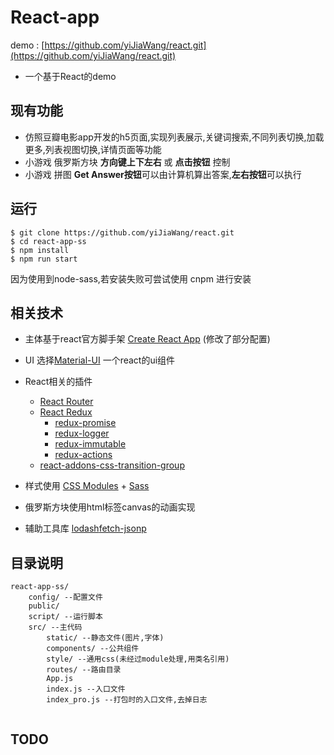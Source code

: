
# React-app

demo : [https://github.com/yiJiaWang/react.git](https://github.com/yiJiaWang/react.git)

 * 一个基于React的demo


## 现有功能
* 仿照豆瓣电影app开发的h5页面,实现列表展示,关键词搜索,不同列表切换,加载更多,列表视图切换,详情页面等功能
* 小游戏 俄罗斯方块 **方向键上下左右** 或 **点击按钮** 控制 
* 小游戏 拼图 **Get Answer按钮**可以由计算机算出答案,**左右按钮**可以执行

## 运行
```
$ git clone https://github.com/yiJiaWang/react.git
$ cd react-app-ss
$ npm install 
$ npm run start

```
因为使用到node-sass,若安装失败可尝试使用 cnpm 进行安装

## 相关技术
* 主体基于react官方脚手架 [Create React App](https://github.com/facebookincubator/create-react-app)  (修改了部分配置)
* UI 选择[Material-UI](https://github.com/callemall/material-ui) 一个react的ui组件
* React相关的插件
    * [React Router](https://github.com/ReactTraining/react-router)
    * [React Redux](https://github.com/reactjs/react-redux)
        * [redux-promise](https://github.com/acdlite/redux-promise)
        * [redux-logger](https://github.com/evgenyrodionov/redux-logger)
        * [redux-immutable](https://github.com/gajus/redux-immutable)
        * [redux-actions](https://github.com/acdlite/redux-actions)
    * [react-addons-css-transition-group](https://facebook.github.io/react/docs/animation.html)
* 样式使用 [CSS Modules](https://github.com/css-modules/css-modules) + [Sass](https://github.com/sass/sass) 

* 俄罗斯方块使用html标签canvas的动画实现

* 辅助工具库 [lodash](https://github.com/lodash/lodash)[fetch-jsonp](https://github.com/camsong/fetch-jsonp)

## 目录说明

```
react-app-ss/
    config/ --配置文件
    public/
    script/ --运行脚本
    src/ --主代码
        static/ --静态文件(图片,字体)
        components/ --公共组件
        style/ --通用css(未经过module处理,用类名引用)
        routes/ --路由目录
        App.js
        index.js --入口文件
        index_pro.js --打包时的入口文件,去掉日志
        
```
## TODO

